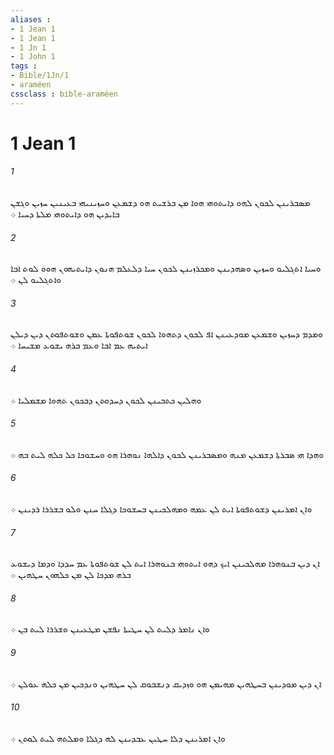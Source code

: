 ```yaml
---
aliases : 
- 1 Jean 1
- 1 Jean 1
- 1 Jn 1
- 1 John 1
tags : 
- Bible/1Jn/1
- araméen
cssclass : bible-araméen
---
```


# 1 Jean 1

###### 1
ܡܤܒܪܝܢܢ ܠܟܘܢ ܠܗܘ ܕܐܝܬܘܗܝ ܗܘܐ ܡܢ ܒܪܫܝܬ ܗܘ ܕܫܡܥܢ ܘܚܙܝܢܝܗܝ ܒܥܝܢܝܢ ܚܙܝܢ ܘܓܫܢ ܒܐܝܕܝܢ ܗܘ ܕܐܝܬܘܗܝ ܡܠܬܐ ܕܚܝܐ ܀
###### 2
ܘܚܝܐ ܐܬܓܠܝܘ ܘܚܙܝܢ ܘܤܗܕܝܢܢ ܘܡܟܪܙܝܢܢ ܠܟܘܢ ܚܝܐ ܕܠܥܠܡ ܗܢܘܢ ܕܐܝܬܝܗܘܢ ܗܘܘ ܠܘܬ ܐܒܐ ܘܐܬܓܠܝܘ ܠܢ ܀
###### 3
ܘܡܕܡ ܕܚܙܝܢ ܘܫܡܥܢ ܡܘܕܥܝܢܢ ܐܦ ܠܟܘܢ ܕܬܗܘܐ ܠܟܘܢ ܫܘܬܦܘܬܐ ܥܡܢ ܘܫܘܬܦܘܬܢ ܕܝܢ ܕܝܠܢ ܐܝܬܝܗ ܥܡ ܐܒܐ ܘܥܡ ܒܪܗ ܝܫܘܥ ܡܫܝܚܐ ܀
###### 4
ܘܗܠܝܢ ܟܬܒܝܢܢ ܠܟܘܢ ܕܚܕܘܬܢ ܕܒܟܘܢ ܬܗܘܐ ܡܫܡܠܝܐ ܀
###### 5
ܘܗܕܐ ܗܝ ܤܒܪܬܐ ܕܫܡܥܢ ܡܢܗ ܘܡܤܒܪܝܢܢ ܠܟܘܢ ܕܐܠܗܐ ܢܘܗܪܐ ܗܘ ܘܚܫܘܟܐ ܟܠ ܟܠܗ ܠܝܬ ܒܗ ܀
###### 6
ܘܐܢ ܐܡܪܝܢܢ ܕܫܘܬܦܘܬܐ ܐܝܬ ܠܢ ܥܡܗ ܘܡܗܠܟܝܢܢ ܒܚܫܘܟܐ ܕܓܠܐ ܚܢܢ ܘܠܘ ܒܫܪܪܐ ܪܕܝܢܢ ܀
###### 7
ܐܢ ܕܝܢ ܒܢܘܗܪܐ ܡܗܠܟܝܢܢ ܐܝܟ ܕܗܘ ܐܝܬܘܗܝ ܒܢܘܗܪܐ ܐܝܬ ܠܢ ܫܘܬܦܘܬܐ ܥܡ ܚܕܕܐ ܘܕܡܐ ܕܝܫܘܥ ܒܪܗ ܡܕܟܐ ܠܢ ܡܢ ܟܠܗܘܢ ܚܛܗܝܢ ܀
###### 8
ܘܐܢ ܢܐܡܪ ܕܠܝܬ ܠܢ ܚܛܝܬܐ ܢܦܫܢ ܡܛܥܝܢܢ ܘܫܪܪܐ ܠܝܬ ܒܢ ܀
###### 9
ܐܢ ܕܝܢ ܡܘܕܝܢܢ ܒܚܛܗܝܢ ܡܗܝܡܢ ܗܘ ܘܙܕܝܩ ܕܢܫܒܘܩ ܠܢ ܚܛܗܝܢ ܘܢܕܟܝܢ ܡܢ ܟܠܗ ܥܘܠܢ ܀
###### 10
ܘܐܢ ܐܡܪܝܢܢ ܕܠܐ ܚܛܝܢ ܥܒܕܝܢܢ ܠܗ ܕܓܠܐ ܘܡܠܬܗ ܠܝܬ ܠܘܬܢ ܀
